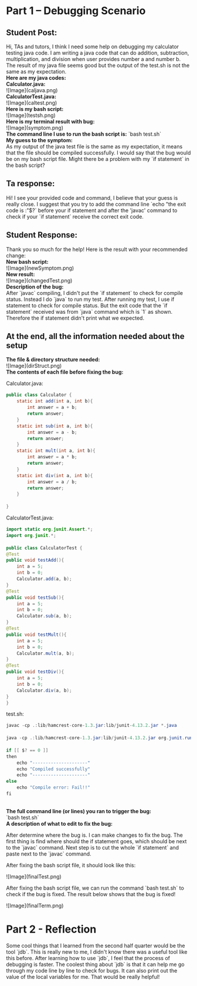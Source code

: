 <h1>Part 1 – Debugging Scenario</h1>
<h2>Student Post:</h2>
Hi, TAs and tutors, I think I need some help on debugging my calculator testing java code. I am writing a java code that can do addition, subtraction, multiplication, and division when user provides number a and number b. The result of my java file seems good but the output of the test.sh is not the same as my expectation.
<br/>
<b>Here are my java codes:</b>
<br/>
<b>Calculator.java:</b>
<br/>
![Image](caljava.png)
<br/>
<b>CalculatorTest.java:</b>
<br/>
![Image](caltest.png)
<br/>
<b>Here is my bash script:</b>
<br/>
![Image](testsh.png)
<br/>
<b>Here is my terminal result with bug:</b>
<br/>
![Image](symptom.png)
<br/>
<b>The command line I use to run the bash script is:</b>
`bash test.sh`
<br/>
<b>My guess to the symptom:</b>
<br/>
As my output of the java test file is the same as my expectation, it means that the file should be compiled successfully. I would say that the bug would be on my bash script file. Might there be a problem with my `if statement` in the bash script?
<h2>Ta response:</h2>
Hi! I see your provided code and command, I believe that your guess is really close. I suggest that you try to add the command line `echo "the exit code is :"$?` before your if statement and after the 'javac' command to check if your `if statement` receive the correct exit code.
<h2>Student Response:</h2>
Thank you so much for the help! Here is the result with your recommended change:
<br/>
<b>New bash script:</b>
<br/>
![Image](newSymptom.png)
<br/>
<b>New result:</b>
<br/>
![Image](changedTest.png)
<br/>
<b>Description of the bug:</b>
<br/>
After `javac` compiling, I didn't put the `if statement` to check for compile status. Instead I do `java` to run my test. After running my test, I use if statement to check for compile status. But the exit code that the `if statement` received was from `java` command which is `1` as shown. Therefore the if statement didn't print what we expected.
<h2>At the end, all the information needed about the setup</h2>
<b>The file & directory structure needed:</b>
<br/>
![Image](dirStruct.png)
<br/>
<b>The contents of each file before fixing the bug:</b>
<br/>
<p>Calculator.java:</p>

```java
public class Calculator {
    static int add(int a, int b){
        int answer = a + b;
        return answer;
    }
    static int sub(int a, int b){
        int answer = a - b;
        return answer;
    }
    static int mult(int a, int b){
        int answer = a * b;
        return answer;
    }
    static int div(int a, int b){
        int answer = a / b;
        return answer;
    }

}
```

<p>CalculatorTest.java:</p>

```java
import static org.junit.Assert.*;
import org.junit.*;

public class CalculatorTest {
@Test
public void testAdd(){
    int a = 5;
    int b = 0;
    Calculator.add(a, b);
}
@Test
public void testSub(){
    int a = 5;
    int b = 0;
    Calculator.sub(a, b);
}
@Test
public void testMult(){
    int a = 5;
    int b = 0;
    Calculator.mult(a, b);
}
@Test
public void testDiv(){
    int a = 5;
    int b = 0;
    Calculator.div(a, b);
}
}
```
<p>test.sh:</p>

```java
javac -cp .:lib/hamcrest-core-1.3.jar:lib/junit-4.13.2.jar *.java

java -cp .:lib/hamcrest-core-1.3.jar:lib/junit-4.13.2.jar org.junit.runner.JUnitCore CalculatorTest

if [[ $? == 0 ]]
then
    echo "---------------------"
    echo "Compiled successfully"
    echo "---------------------"
else
    echo "Compile error: Fail!!"
fi
```
<br/>
<b>The full command line (or lines) you ran to trigger the bug:</b>
<br/>
`bash test.sh`
<br/>
<b>A description of what to edit to fix the bug:</b>
<br/>
<p>After determine where the bug is. I can make changes to fix the bug. The first thing is find where should the if statement goes, which should be next to the `javac` command. Next step is to cut the whole `if statement` and paste next to the `javac` command.</p>
<p>After fixing the bash script file, it should look like this:</p>
![Image](finalTest.png)
<p>After fixing the bash script file, we can run the command `bash test.sh` to check if the bug is fixed. The result below shows that the bug is fixed!</p>
![Image](finalTerm.png)
<h1>Part 2 - Reflection</h1>
<p>Some cool things that I learned from the second half quarter would be the tool `jdb`. This is really new to me, I didn't know there was a useful tool like this before. After learning how to use `jdb`, I feel that the process of debugging is faster. The coolest thing about `jdb` is that it can help me go through my code line by line to check for bugs. It can also print out the value of the local variables for me. That would be really helpful!</p>
